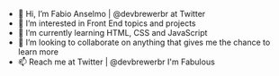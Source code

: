- 👋 Hi, I’m Fabio Anselmo | @devbrewerbr at Twitter
- 👀 I’m interested in Front End topics and projects
- 🌱 I’m currently learning HTML, CSS and JavaScript
- 💞️ I’m looking to collaborate on anything that gives me the chance to learn more
- 📫 Reach me at Twitter | @devbrewerbr I'm Fabulous

<!---
fanselmo/fanselmo is a ✨ special ✨ repository because its `README.md` (this file) appears on your GitHub profile.
You can click the Preview link to take a look at your changes.
--->
